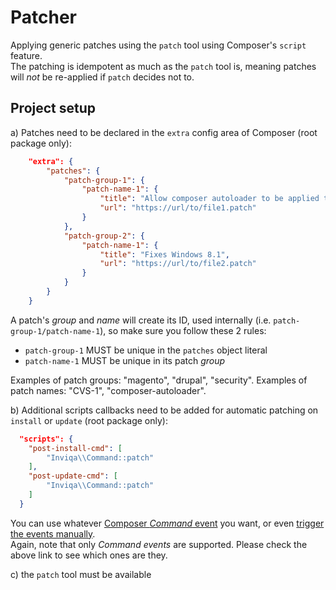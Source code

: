 # Patcher
Applying generic patches using the `patch` tool using Composer's `script` feature.  
The patching is idempotent as much as the `patch` tool is, meaning patches will _not_ be re-applied if `patch` decides not to.

## Project setup

a) Patches need to be declared in the `extra` config area of Composer (root package only):
```json
    "extra": {
        "patches": {
            "patch-group-1": {
                "patch-name-1": {
                    "title": "Allow composer autoloader to be applied to Mage.php",
                    "url": "https://url/to/file1.patch"
                }
            },
            "patch-group-2": {
                "patch-name-1": {
                    "title": "Fixes Windows 8.1",
                    "url": "https://url/to/file2.patch"
                }
            }        
        }
    }
```
A patch's _group_ and _name_ will create its ID, used internally (i.e. `patch-group-1/patch-name-1`), so make sure you follow these 2 rules:
- `patch-group-1` MUST be unique in the `patches` object literal
- `patch-name-1` MUST be unique in its patch _group_

Examples of patch groups: "magento", "drupal", "security".
Examples of patch names: "CVS-1", "composer-autoloader".

b) Additional scripts callbacks need to be added for automatic patching on `install` or `update` (root package only):
```json
  "scripts": {
    "post-install-cmd": [
        "Inviqa\\Command::patch"
    ],
    "post-update-cmd": [
        "Inviqa\\Command::patch"
    ]
  }
```
You can use whatever [Composer *Command* event](https://getcomposer.org/doc/articles/scripts.md#event-names) you want, 
or even [trigger the events manually](https://getcomposer.org/doc/articles/scripts.md#running-scripts-manually).  
Again, note that only *Command events* are supported. Please check the above link to see which ones are they.

c) the `patch` tool must be available
